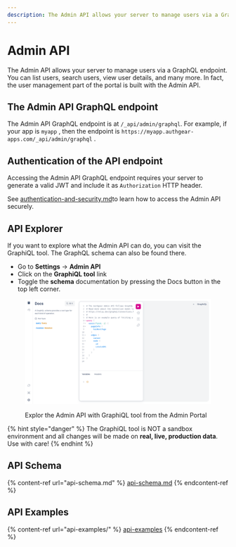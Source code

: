 ```yaml
---
description: The Admin API allows your server to manage users via a GraphQL endpoint.
---
```


# Admin API

The Admin API allows your server to manage users via a GraphQL endpoint. You can list users, search users, view user details, and many more. In fact, the user management part of the portal is built with the Admin API.

## The Admin API GraphQL endpoint

The Admin API GraphQL endpoint is at `/_api/admin/graphql`. For example, if your app is `myapp` , then the endpoint is `https://myapp.authgear-apps.com/_api/admin/graphql` .

## Authentication of the API endpoint

Accessing the Admin API GraphQL endpoint requires your server to generate a valid JWT and include it as `Authorization` HTTP header.

See [authentication-and-security.md](authentication-and-security.md "mention")to learn how to access the Admin API securely.

## API Explorer

If you want to explore what the Admin API can do, you can visit the GraphiQL tool. The GraphQL schema can also be found there.

* Go to **Settings** -> **Admin API**
* Click on the **GraphiQL tool** link
* Toggle the **schema** documentation by pressing the Docs button in the top left corner.

<figure><img src="../../.gitbook/assets/GraphiQL Explorer.png" alt=""><figcaption><p>Explor the Admin API with GraphiQL tool from the Admin Portal</p></figcaption></figure>

{% hint style="danger" %}
The GraphiQL tool is NOT a sandbox environment and all changes will be made on **real, live, production data**. Use with care!
{% endhint %}

## API Schema

{% content-ref url="api-schema.md" %}
[api-schema.md](api-schema.md)
{% endcontent-ref %}

## API Examples

{% content-ref url="api-examples/" %}
[api-examples](api-examples/)
{% endcontent-ref %}
